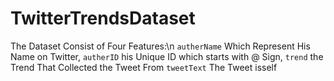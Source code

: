 # TwitterTrendsDataset
The Dataset Consist of Four Features:\n
`autherName` Which Represent His Name on Twitter,
`autherID` his Unique ID which starts with @ Sign,
`trend` the Trend That Collected the Tweet From
`tweetText` The Tweet isself
